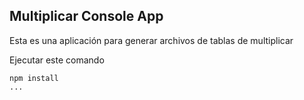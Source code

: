 ## Multiplicar Console App

Esta es una aplicación para generar archivos de tablas de multiplicar

Ejecutar este comando

```
npm install
...

```